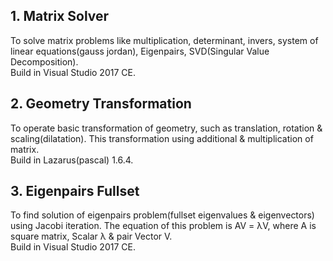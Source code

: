 ## 1. Matrix Solver
To solve matrix problems like multiplication, determinant, invers, system of linear equations(gauss jordan), Eigenpairs, SVD(Singular Value Decomposition).<br>
Build in Visual Studio 2017 CE.

## 2. Geometry Transformation
To operate basic transformation of geometry, such as translation, rotation & scaling(dilatation). This transformation using additional & multiplication of matrix.<br>
Build in Lazarus(pascal) 1.6.4.

## 3. Eigenpairs Fullset
To find solution of eigenpairs problem(fullset eigenvalues & eigenvectors) using Jacobi iteration.
The equation of this problem is AV = λV,
where A is square matrix, Scalar λ & pair Vector V.<br>
Build in Visual Studio 2017 CE.
